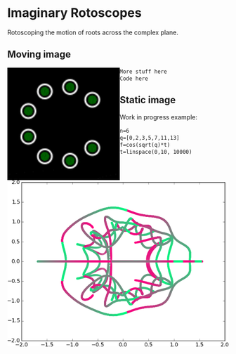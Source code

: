 # Imaginary Rotoscopes

Rotoscoping the motion of roots across the complex plane.

## Moving image

<div>
<img src="https://raw.githubusercontent.com/thoppe/imaginary_rotoscopes/master/figures/alternate.gif" align="left" width="256"/>

    More stuff here
    Code here
</div>


## Static image
  
Work in progress example:

    n=6
    q=[0,2,3,5,7,11,13]
    f=cos(sqrt(q)*t)
    t=linspace(0,10, 10000)

![](figures/simple_6.png)
